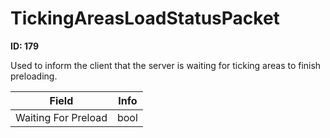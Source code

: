 # TickingAreasLoadStatusPacket

__ID: 179__

Used to inform the client that the server is waiting for ticking areas to finish preloading.

<table><thead><tr><th>Field</th><th>Info</th></tr></thead><tbody>
<tr><td>Waiting For Preload</td><td>bool</td></tr>
</tbody></table>